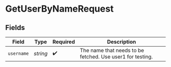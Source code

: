 # GetUserByNameRequest


## Fields

| Field                                                     | Type                                                      | Required                                                  | Description                                               |
| --------------------------------------------------------- | --------------------------------------------------------- | --------------------------------------------------------- | --------------------------------------------------------- |
| `username`                                                | *string*                                                  | :heavy_check_mark:                                        | The name that needs to be fetched. Use user1 for testing. |